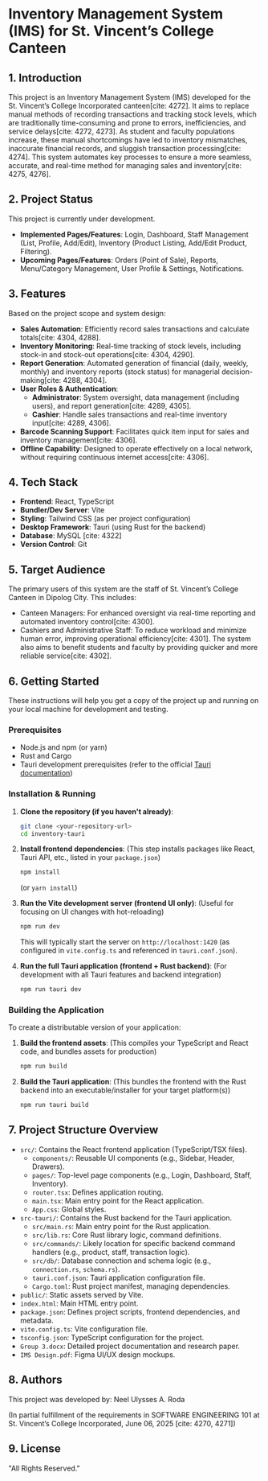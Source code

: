 # Inventory Management System (IMS) for St. Vincent’s College Canteen

## 1. Introduction

This project is an Inventory Management System (IMS) developed for the St. Vincent’s College Incorporated canteen[cite: 4272]. It aims to replace manual methods of recording transactions and tracking stock levels, which are traditionally time-consuming and prone to errors, inefficiencies, and service delays[cite: 4272, 4273]. As student and faculty populations increase, these manual shortcomings have led to inventory mismatches, inaccurate financial records, and sluggish transaction processing[cite: 4274]. This system automates key processes to ensure a more seamless, accurate, and real-time method for managing sales and inventory[cite: 4275, 4276].

## 2. Project Status

This project is currently under development.
* **Implemented Pages/Features**: Login, Dashboard, Staff Management (List, Profile, Add/Edit), Inventory (Product Listing, Add/Edit Product, Filtering).
* **Upcoming Pages/Features**: Orders (Point of Sale), Reports, Menu/Category Management, User Profile & Settings, Notifications.

## 3. Features

Based on the project scope and system design:
* **Sales Automation**: Efficiently record sales transactions and calculate totals[cite: 4304, 4288].
* **Inventory Monitoring**: Real-time tracking of stock levels, including stock-in and stock-out operations[cite: 4304, 4290].
* **Report Generation**: Automated generation of financial (daily, weekly, monthly) and inventory reports (stock status) for managerial decision-making[cite: 4288, 4304].
* **User Roles & Authentication**:
    * **Administrator**: System oversight, data management (including users), and report generation[cite: 4289, 4305].
    * **Cashier**: Handle sales transactions and real-time inventory input[cite: 4289, 4306].
* **Barcode Scanning Support**: Facilitates quick item input for sales and inventory management[cite: 4306].
* **Offline Capability**: Designed to operate effectively on a local network, without requiring continuous internet access[cite: 4306].

## 4. Tech Stack

* **Frontend**: React, TypeScript
* **Bundler/Dev Server**: Vite
* **Styling**: Tailwind CSS (as per project configuration)
* **Desktop Framework**: Tauri (using Rust for the backend)
* **Database**: MySQL [cite: 4322]
* **Version Control**: Git

## 5. Target Audience

The primary users of this system are the staff of St. Vincent’s College Canteen in Dipolog City. This includes:
* Canteen Managers: For enhanced oversight via real-time reporting and automated inventory control[cite: 4300].
* Cashiers and Administrative Staff: To reduce workload and minimize human error, improving operational efficiency[cite: 4301].
The system also aims to benefit students and faculty by providing quicker and more reliable service[cite: 4302].

## 6. Getting Started

These instructions will help you get a copy of the project up and running on your local machine for development and testing.

### Prerequisites

* Node.js and npm (or yarn)
* Rust and Cargo
* Tauri development prerequisites (refer to the official [Tauri documentation](https://tauri.app/v1/guides/getting-started/prerequisites))

### Installation & Running

1.  **Clone the repository (if you haven't already)**:
    ```bash
    git clone <your-repository-url>
    cd inventory-tauri
    ```

2.  **Install frontend dependencies**:
    (This step installs packages like React, Tauri API, etc., listed in your `package.json`)
    ```bash
    npm install
    ```
    (or `yarn install`)

3.  **Run the Vite development server (frontend UI only)**:
    (Useful for focusing on UI changes with hot-reloading)
    ```bash
    npm run dev
    ```
    This will typically start the server on `http://localhost:1420` (as configured in `vite.config.ts` and referenced in `tauri.conf.json`).

4.  **Run the full Tauri application (frontend + Rust backend)**:
    (For development with all Tauri features and backend integration)
    ```bash
    npm run tauri dev
    ```

### Building the Application

To create a distributable version of your application:

1.  **Build the frontend assets**:
    (This compiles your TypeScript and React code, and bundles assets for production)
    ```bash
    npm run build
    ```

2.  **Build the Tauri application**:
    (This bundles the frontend with the Rust backend into an executable/installer for your target platform(s))
    ```bash
    npm run tauri build
    ```

## 7. Project Structure Overview

* `src/`: Contains the React frontend application (TypeScript/TSX files).
    * `components/`: Reusable UI components (e.g., Sidebar, Header, Drawers).
    * `pages/`: Top-level page components (e.g., Login, Dashboard, Staff, Inventory).
    * `router.tsx`: Defines application routing.
    * `main.tsx`: Main entry point for the React application.
    * `App.css`: Global styles.
* `src-tauri/`: Contains the Rust backend for the Tauri application.
    * `src/main.rs`: Main entry point for the Rust application.
    * `src/lib.rs`: Core Rust library logic, command definitions.
    * `src/commands/`: Likely location for specific backend command handlers (e.g., product, staff, transaction logic).
    * `src/db/`: Database connection and schema logic (e.g., `connection.rs`, `schema.rs`).
    * `tauri.conf.json`: Tauri application configuration file.
    * `Cargo.toml`: Rust project manifest, managing dependencies.
* `public/`: Static assets served by Vite.
* `index.html`: Main HTML entry point.
* `package.json`: Defines project scripts, frontend dependencies, and metadata.
* `vite.config.ts`: Vite configuration file.
* `tsconfig.json`: TypeScript configuration for the project.
* `Group 3.docx`: Detailed project documentation and research paper.
* `IMS Design.pdf`: Figma UI/UX design mockups.

## 8. Authors

This project was developed by:
Neel Ulysses A. Roda

(In partial fulfillment of the requirements in SOFTWARE ENGINEERING 101 at St. Vincent’s College Incorporated, June 06, 2025 [cite: 4270, 4271])

## 9. License

"All Rights Reserved."
